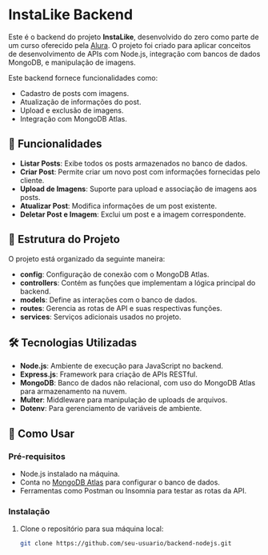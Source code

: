 # InstaLike Backend

Este é o backend do projeto **InstaLike**, desenvolvido do zero como parte de um curso oferecido pela [Alura](https://www.alura.com.br/). O projeto foi criado para aplicar conceitos de desenvolvimento de APIs com Node.js, integração com bancos de dados MongoDB, e manipulação de imagens. 

Este backend fornece funcionalidades como:
- Cadastro de posts com imagens.
- Atualização de informações do post.
- Upload e exclusão de imagens.
- Integração com MongoDB Atlas.

## 🚀 Funcionalidades

- **Listar Posts**: Exibe todos os posts armazenados no banco de dados.
- **Criar Post**: Permite criar um novo post com informações fornecidas pelo cliente.
- **Upload de Imagens**: Suporte para upload e associação de imagens aos posts.
- **Atualizar Post**: Modifica informações de um post existente.
- **Deletar Post e Imagem**: Exclui um post e a imagem correspondente.

## 📂 Estrutura do Projeto

O projeto está organizado da seguinte maneira:
- **config**: Configuração de conexão com o MongoDB Atlas.
- **controllers**: Contém as funções que implementam a lógica principal do backend.
- **models**: Define as interações com o banco de dados.
- **routes**: Gerencia as rotas de API e suas respectivas funções.
- **services**: Serviços adicionais usados no projeto.

## 🛠️ Tecnologias Utilizadas

- **Node.js**: Ambiente de execução para JavaScript no backend.
- **Express.js**: Framework para criação de APIs RESTful.
- **MongoDB**: Banco de dados não relacional, com uso do MongoDB Atlas para armazenamento na nuvem.
- **Multer**: Middleware para manipulação de uploads de arquivos.
- **Dotenv**: Para gerenciamento de variáveis de ambiente.

## 🔧 Como Usar

### Pré-requisitos
- Node.js instalado na máquina.
- Conta no [MongoDB Atlas](https://www.mongodb.com/cloud/atlas) para configurar o banco de dados.
- Ferramentas como Postman ou Insomnia para testar as rotas da API.

### Instalação
1. Clone o repositório para sua máquina local:
   ```bash
   git clone https://github.com/seu-usuario/backend-nodejs.git
